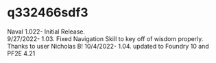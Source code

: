 # q332466sdf3
Naval
1.022- Initial Release.   
9/27/2022- 1.03.  Fixed Navigation Skill to key off of wisdom properly. Thanks to user Nicholas B!
10/4/2022- 1.04. updated to Foundry 10 and PF2E 4.21
